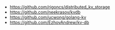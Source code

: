 
- https://github.com/rigoncs/distributed_kv_storage
- https://github.com/neekrasov/kvdb
- https://github.com/ucwong/golang-kv
- https://github.com/EzhovAndrew/kv-db

